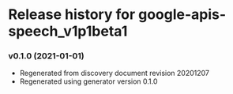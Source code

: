 # Release history for google-apis-speech_v1p1beta1

### v0.1.0 (2021-01-01)

* Regenerated from discovery document revision 20201207
* Regenerated using generator version 0.1.0

